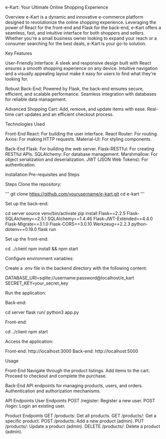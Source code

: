 e-Kart: Your Ultimate Online Shopping Experience

Overview
e-Kart is a dynamic and innovative e-commerce platform designed to revolutionize the online shopping experience. 
Leveraging the power of React for the front-end and Flask for the back-end, e-Kart offers a seamless, fast, and intuitive interface for both shoppers and sellers.
Whether you're a small business owner looking to expand your reach or a consumer searching for the best deals, e-Kart is your go-to solution.

Key Features

User-Friendly Interface:
A sleek and responsive design built with React ensures a smooth shopping experience on any device.
Intuitive navigation and a visually appealing layout make it easy for users to find what they're looking for.

Robust Back-End:
Powered by Flask, the back-end ensures secure, efficient, and scalable performance.
Seamless integration with databases for reliable data management.

Advanced Shopping Cart:
Add, remove, and update items with ease.
Real-time cart updates and an efficient checkout process.

Technologies Used

Front-End
React: For building the user interface.
React Router: For routing.
Axios: For making HTTP requests.
Material-UI: For styling components.

Back-End
Flask: For building the web server.
Flask-RESTful: For creating RESTful APIs.
SQLAlchemy: For database management.
Marshmallow: For object serialization and deserialization.
JWT (JSON Web Tokens): For authentication.

Installation Pre-requisites and Steps

Steps
Clone the repository:

'''
git clone https://github.com/yourusername/e-kart.git
cd e-kart
'''

Set up the back-end:

cd server
source venv/bin/activate
pip install Flask==2.2.5 Flask-SQLAlchemy==2.5.1 SQLAlchemy==1.4.46 Flask-JWT-Extended==4.4.0 Flask-Migrate==3.1.0 Flask-CORS==3.0.10 Werkzeug==2.2.3 python-dotenv==0.19.0
flask run

Set up the front-end:

cd ../client
npm install && npm start


Configure environment variables:

Create a .env file in the backend directory with the following content:

DATABASE_URI=sqlite://username:password@localhost/e_kart
SECRET_KEY=your_secret_key

Run the application:

Back-end:

cd server
flask run/ python3 app.py

Front-end:

cd ../client
npm start

Access the application:

Front-end: http://localhost:3000
Back-end: http://localhost:5000


Usage

Front-End
Navigate through the product listings.
Add items to the cart.
Proceed to checkout and complete the purchase.

Back-End
API endpoints for managing products, users, and orders.
Authentication and authorization mechanisms.

API Endpoints
User Endpoints
POST /register: Register a new user.
POST /login: Login an existing user.

Product Endpoints
GET /products: Get all products.
GET /products/<id>: Get a specific product.
POST /products: Add a new product (admin).
PUT /products/<id>: Update a product (admin).
DELETE /products/<id>: Delete a product (admin).



